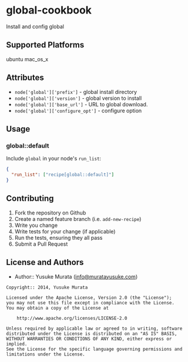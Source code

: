 # global-cookbook

Install and config global

## Supported Platforms

ubuntu mac_os_x

## Attributes

- `node['global']['prefix']` - global install directory
- `node['global']['version']` - global version to install
- `node['global']['base_url']` - URL to global download.
- `node['global']['configure_opt']` - configure option

## Usage

### global::default

Include `global` in your node's `run_list`:

```json
{
  "run_list": ["recipe[global::default]"]
}
```

## Contributing

1. Fork the repository on Github
2. Create a named feature branch (i.e. `add-new-recipe`)
3. Write you change
4. Write tests for your change (if applicable)
5. Run the tests, ensuring they all pass
6. Submit a Pull Request

## License and Authors

- Author:: Yusuke Murata (<info@muratayusuke.com>)

```text
Copyright:: 2014, Yusuke Murata

Licensed under the Apache License, Version 2.0 (the "License");
you may not use this file except in compliance with the License.
You may obtain a copy of the License at

    http://www.apache.org/licenses/LICENSE-2.0

Unless required by applicable law or agreed to in writing, software
distributed under the License is distributed on an "AS IS" BASIS,
WITHOUT WARRANTIES OR CONDITIONS OF ANY KIND, either express or implied.
See the License for the specific language governing permissions and
limitations under the License.
```
